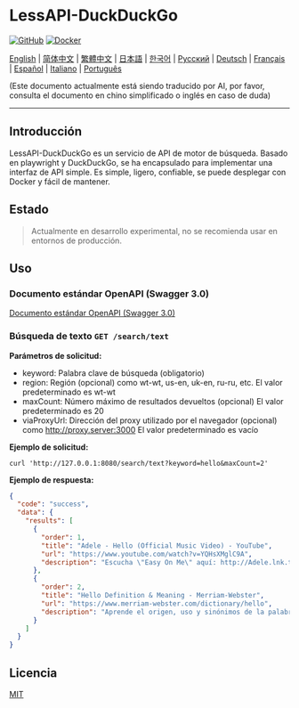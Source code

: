 # LessAPI-DuckDuckGo

[![GitHub](https://img.shields.io/github/license/lessapi-dev/lessapi-duckduckgo?style=for-the-badge)](https://github.com/lessapi-dev/lessapi-duckduckgo)
[![Docker](https://img.shields.io/docker/pulls/lessapi/lessapi-duckduckgo?style=for-the-badge)](https://hub.docker.com/r/lessapi-dev/lessapi-duckduckgo)

[English](./../../README.md) |
[简体中文](./../zhs/README.md) |
[繁體中文](./../zht/README.md) |
[日本語](./../ja/README.md) |
[한국어](./../ko/README.md) |
[Русский](./../ru/README.md) |
[Deutsch](./../de/README.md) |
[Français](./../fr/README.md) |
[Español](./../es/README.md) |
[Italiano](./../it/README.md) |
[Português](./../pt/README.md)

(Este documento actualmente está siendo traducido por AI, por favor, consulta el documento en chino simplificado o
inglés en caso de duda)


---

## Introducción

LessAPI-DuckDuckGo es un servicio de API de motor de búsqueda.
Basado en playwright y DuckDuckGo, se ha encapsulado para implementar una interfaz de API simple.
Es simple, ligero, confiable, se puede desplegar con Docker y fácil de mantener.

## Estado

> Actualmente en desarrollo experimental, no se recomienda usar en entornos de producción.

## Uso

### Documento estándar OpenAPI (Swagger 3.0)

[Documento estándar OpenAPI (Swagger 3.0)](../../resource/openapi.json)

### Búsqueda de texto `GET /search/text`

**Parámetros de solicitud:**

- keyword: Palabra clave de búsqueda (obligatorio)
- region: Región (opcional) como wt-wt, us-en, uk-en, ru-ru, etc. El valor predeterminado es wt-wt
- maxCount: Número máximo de resultados devueltos (opcional) El valor predeterminado es 20
- viaProxyUrl: Dirección del proxy utilizado por el navegador (opcional) como http://proxy.server:3000 El valor
  predeterminado es vacío

**Ejemplo de solicitud:**

```shell
curl 'http://127.0.0.1:8080/search/text?keyword=hello&maxCount=2'
```

**Ejemplo de respuesta:**

```json
{
  "code": "success",
  "data": {
    "results": [
      {
        "order": 1,
        "title": "Adele - Hello (Official Music Video) - YouTube",
        "url": "https://www.youtube.com/watch?v=YQHsXMglC9A",
        "description": "Escucha \"Easy On Me\" aquí: http://Adele.lnk.to/EOMPre-order Adele's new album \"30\" before its release on November 19: https://www.adele.comShop the \"Adele..."
      },
      {
        "order": 2,
        "title": "Hello Definition & Meaning - Merriam-Webster",
        "url": "https://www.merriam-webster.com/dictionary/hello",
        "description": "Aprende el origen, uso y sinónimos de la palabra hello, una expresión o gesto de saludo. Ver ejemplos de hello en frases y palabras relacionadas del diccionario."
      }
    ]
  }
}
```

## Licencia

[MIT](./../../LICENSE)
